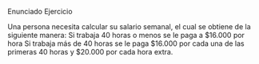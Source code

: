Enunciado Ejercicio

Una persona necesita calcular su salario semanal, el cual se obtiene de la
siguiente manera:
Si trabaja 40 horas o menos se le paga a $16.000 por hora
Si trabaja más de 40 horas se le paga $16.000 por cada una de las primeras
40 horas y $20.000 por cada hora extra.